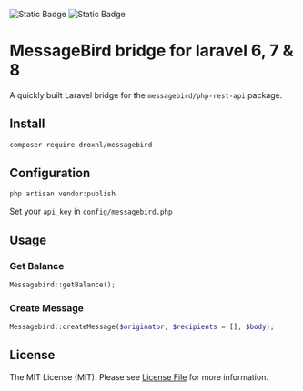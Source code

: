 ![Static Badge](https://img.shields.io/badge/Laravel-6/7/8-blue)
![Static Badge](https://img.shields.io/badge/PHP-7.4+-green)

# MessageBird bridge for laravel 6, 7 & 8

A quickly built Laravel bridge for the `messagebird/php-rest-api` package.

## Install

``` bash
composer require droxnl/messagebird
```

## Configuration

``` bash
php artisan vendor:publish
```

Set your `api_key` in `config/messagebird.php`

## Usage

### Get Balance

``` php
Messagebird::getBalance();
```

### Create Message

``` php
Messagebird::createMessage($originator, $recipients = [], $body);
```

## License

The MIT License (MIT). Please see [License File](LICENSE.md) for more information.
